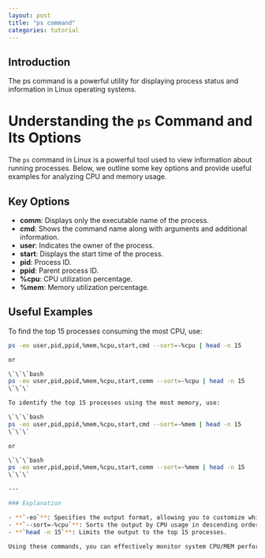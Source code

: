 ```yaml
---
layout: post
title: "ps command"
categories: tutorial
---
```


## Introduction
The ps command is a powerful utility for displaying process status and information in Linux operating systems.

# Understanding the `ps` Command and Its Options

The `ps` command in Linux is a powerful tool used to view information about running processes. Below, we outline some key options and provide useful examples for analyzing CPU and memory usage.

## Key Options

- **comm**: Displays only the executable name of the process.
- **cmd**: Shows the command name along with arguments and additional information.
- **user**: Indicates the owner of the process.
- **start**: Displays the start time of the process.
- **pid**: Process ID.
- **ppid**: Parent process ID.
- **%cpu**: CPU utilization percentage.
- **%mem**: Memory utilization percentage.

## Useful Examples

To find the top 15 processes consuming the most CPU, use:

```bash
ps -eo user,pid,ppid,%mem,%cpu,start,cmd --sort=-%cpu | head -n 15

or

\`\`\`bash
ps -eo user,pid,ppid,%mem,%cpu,start,comm --sort=-%cpu | head -n 15
\`\`\`

To identify the top 15 processes using the most memory, use:

\`\`\`bash
ps -eo user,pid,ppid,%mem,%cpu,start,cmd --sort=-%mem | head -n 15
\`\`\`

or

\`\`\`bash
ps -eo user,pid,ppid,%mem,%cpu,start,comm --sort=-%mem | head -n 15
\`\`\`

---

### Explanation

- **`-eo`**: Specifies the output format, allowing you to customize which columns to display.
- **`--sort=-%cpu`**: Sorts the output by CPU usage in descending order. Similarly, `--sort=-%mem` sorts by memory usage.
- **`head -n 15`**: Limits the output to the top 15 processes.

Using these commands, you can effectively monitor system CPU/MEM performance by identifying resource-heavy processes.

